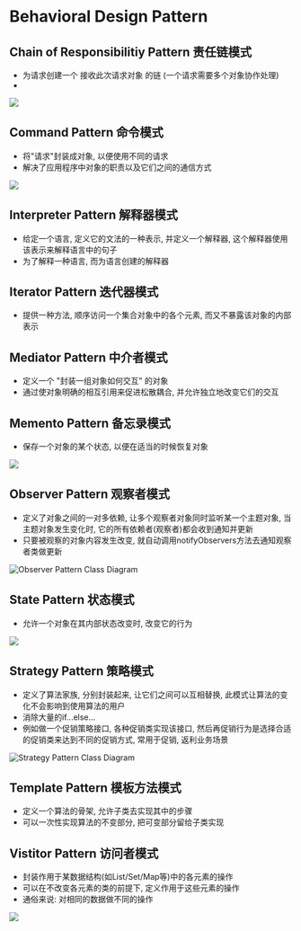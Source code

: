 # Behavioral Design Pattern

## Chain of Responsibilitiy Pattern 责任链模式

* 为请求创建一个 接收此次请求对象 的链 \(一个请求需要多个对象协作处理\)
* 
![](../.gitbook/assets/image%20%285%29.png)

## Command Pattern 命令模式

* 将"请求"封装成对象, 以便使用不同的请求
* 解决了应用程序中对象的职责以及它们之间的通信方式

![](../.gitbook/assets/image%20%284%29.png)

## Interpreter Pattern 解释器模式

* 给定一个语言, 定义它的文法的一种表示, 并定义一个解释器, 这个解释器使用该表示来解释语言中的句子
* 为了解释一种语言, 而为语言创建的解释器

## Iterator Pattern 迭代器模式

* 提供一种方法, 顺序访问一个集合对象中的各个元素, 而又不暴露该对象的内部表示

## Mediator Pattern 中介者模式

* 定义一个 "封装一组对象如何交互" 的对象
* 通过使对象明确的相互引用来促进松散耦合, 并允许独立地改变它们的交互

## Memento Pattern 备忘录模式

* 保存一个对象的某个状态, 以便在适当的时候恢复对象

![](../.gitbook/assets/image%20%283%29.png)

## Observer Pattern 观察者模式

* 定义了对象之间的一对多依赖, 让多个观察者对象同时监听某一个主题对象, 当主题对象发生变化时, 它的所有依赖者\(观察者\)都会收到通知并更新
* 只要被观察的对象内容发生改变, 就自动调用notifyObservers方法去通知观察者类做更新

![Observer Pattern Class Diagram ](../.gitbook/assets/image%20%282%29.png)

## State Pattern 状态模式

* 允许一个对象在其内部状态改变时, 改变它的行为

![](../.gitbook/assets/image%20%287%29.png)

## Strategy Pattern 策略模式

* 定义了算法家族, 分别封装起来, 让它们之间可以互相替换, 此模式让算法的变化不会影响到使用算法的用户
* 消除大量的if...else...
* 例如做一个促销策略接口, 各种促销类实现该接口, 然后再促销行为是选择合适的促销类来达到不同的促销方式, 常用于促销, 返利业务场景

![Strategy Pattern Class Diagram](../.gitbook/assets/image%20%281%29.png)

## Template Pattern 模板方法模式

* 定义一个算法的骨架, 允许子类去实现其中的步骤
* 可以一次性实现算法的不变部分, 把可变部分留给子类实现

## Vistitor Pattern 访问者模式

* 封装作用于某数据结构\(如List/Set/Map等\)中的各元素的操作
* 可以在不改变各元素的类的前提下, 定义作用于这些元素的操作
* 通俗来说: 对相同的数据做不同的操作

![](../.gitbook/assets/image%20%286%29.png)

